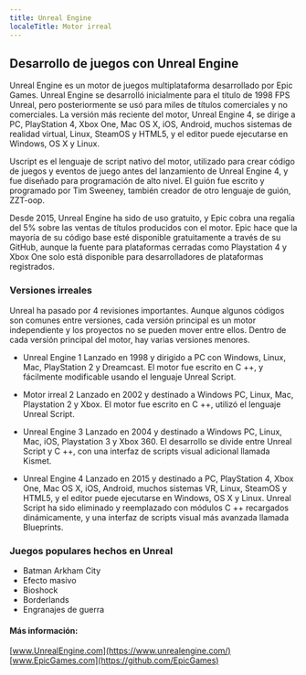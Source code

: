 ```yaml
---
title: Unreal Engine
localeTitle: Motor irreal
---
```

## Desarrollo de juegos con Unreal Engine

Unreal Engine es un motor de juegos multiplataforma desarrollado por Epic Games. Unreal Engine se desarrolló inicialmente para el título de 1998 FPS Unreal, pero posteriormente se usó para miles de títulos comerciales y no comerciales. La versión más reciente del motor, Unreal Engine 4, se dirige a PC, PlayStation 4, Xbox One, Mac OS X, iOS, Android, muchos sistemas de realidad virtual, Linux, SteamOS y HTML5, y el editor puede ejecutarse en Windows, OS X y Linux.

Uscript es el lenguaje de script nativo del motor, utilizado para crear código de juegos y eventos de juego antes del lanzamiento de Unreal Engine 4, y fue diseñado para programación de alto nivel. El guión fue escrito y programado por Tim Sweeney, también creador de otro lenguaje de guión, ZZT-oop.

Desde 2015, Unreal Engine ha sido de uso gratuito, y Epic cobra una regalía del 5% sobre las ventas de títulos producidos con el motor. Epic hace que la mayoría de su código base esté disponible gratuitamente a través de su GitHub, aunque la fuente para plataformas cerradas como Playstation 4 y Xbox One solo está disponible para desarrolladores de plataformas registrados.

### Versiones irreales

Unreal ha pasado por 4 revisiones importantes. Aunque algunos códigos son comunes entre versiones, cada versión principal es un motor independiente y los proyectos no se pueden mover entre ellos. Dentro de cada versión principal del motor, hay varias versiones menores.

*   Unreal Engine 1 Lanzado en 1998 y dirigido a PC con Windows, Linux, Mac, PlayStation 2 y Dreamcast. El motor fue escrito en C ++, y fácilmente modificable usando el lenguaje Unreal Script.
    
*   Motor irreal 2 Lanzado en 2002 y destinado a Windows PC, Linux, Mac, Playstation 2 y Xbox. El motor fue escrito en C ++, utilizó el lenguaje Unreal Script.
    
*   Unreal Engine 3 Lanzado en 2004 y destinado a Windows PC, Linux, Mac, iOS, Playstation 3 y Xbox 360. El desarrollo se divide entre Unreal Script y C ++, con una interfaz de scripts visual adicional llamada Kismet.
    
*   Unreal Engine 4 Lanzado en 2015 y destinado a PC, PlayStation 4, Xbox One, Mac OS X, iOS, Android, muchos sistemas VR, Linux, SteamOS y HTML5, y el editor puede ejecutarse en Windows, OS X y Linux. Unreal Script ha sido eliminado y reemplazado con módulos C ++ recargados dinámicamente, y una interfaz de scripts visual más avanzada llamada Blueprints.
    

### Juegos populares hechos en Unreal

*   Batman Arkham City
*   Efecto masivo
*   Bioshock
*   Borderlands
*   Engranajes de guerra

#### Más información:

[www.UnrealEngine.com](https://www.unrealengine.com/)  
[www.EpicGames.com](https://github.com/EpicGames)
